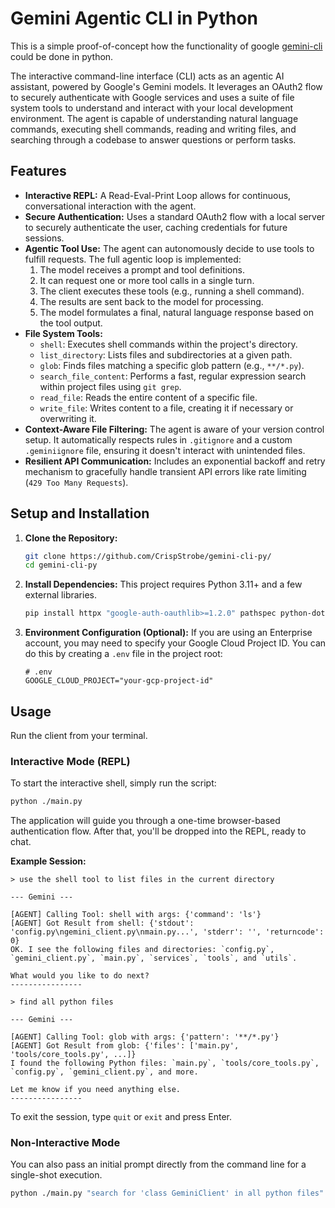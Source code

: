 # Gemini Agentic CLI in Python

This is a simple proof-of-concept how the functionality of google [gemini-cli](https://github.com/google-gemini/gemini-cli) could be done in python.

The interactive command-line interface (CLI) acts as an agentic AI assistant, powered by Google's Gemini models. It leverages an OAuth2 flow to securely authenticate with Google services and uses a suite of file system tools to understand and interact with your local development environment. The agent is capable of understanding natural language commands, executing shell commands, reading and writing files, and searching through a codebase to answer questions or perform tasks.

## Features

  * **Interactive REPL:** A Read-Eval-Print Loop allows for continuous, conversational interaction with the agent.
  * **Secure Authentication:** Uses a standard OAuth2 flow with a local server to securely authenticate the user, caching credentials for future sessions.
  * **Agentic Tool Use:** The agent can autonomously decide to use tools to fulfill requests. The full agentic loop is implemented:
    1.  The model receives a prompt and tool definitions.
    2.  It can request one or more tool calls in a single turn.
    3.  The client executes these tools (e.g., running a shell command).
    4.  The results are sent back to the model for processing.
    5.  The model formulates a final, natural language response based on the tool output.
  * **File System Tools:**
      * `shell`: Executes shell commands within the project's directory.
      * `list_directory`: Lists files and subdirectories at a given path.
      * `glob`: Finds files matching a specific glob pattern (e.g., `**/*.py`).
      * `search_file_content`: Performs a fast, regular expression search within project files using `git grep`.
      * `read_file`: Reads the entire content of a specific file.
      * `write_file`: Writes content to a file, creating it if necessary or overwriting it.
  * **Context-Aware File Filtering:** The agent is aware of your version control setup. It automatically respects rules in `.gitignore` and a custom `.geminiignore` file, ensuring it doesn't interact with unintended files.
  * **Resilient API Communication:** Includes an exponential backoff and retry mechanism to gracefully handle transient API errors like rate limiting (`429 Too Many Requests`).

## Setup and Installation

1.  **Clone the Repository:**

    ```bash
    git clone https://github.com/CrispStrobe/gemini-cli-py/
    cd gemini-cli-py
    ```

2.  **Install Dependencies:** This project requires Python 3.11+ and a few external libraries.

    ```bash
    pip install httpx "google-auth-oauthlib>=1.2.0" pathspec python-dotenv
    ```

3.  **Environment Configuration (Optional):**
    If you are using an Enterprise account, you may need to specify your Google Cloud Project ID. You can do this by creating a `.env` file in the project root:

    ```
    # .env
    GOOGLE_CLOUD_PROJECT="your-gcp-project-id"
    ```

## Usage

Run the client from your terminal.

### Interactive Mode (REPL)

To start the interactive shell, simply run the script:

```bash
python ./main.py
```

The application will guide you through a one-time browser-based authentication flow. After that, you'll be dropped into the REPL, ready to chat.

**Example Session:**

```
> use the shell tool to list files in the current directory

--- Gemini ---

[AGENT] Calling Tool: shell with args: {'command': 'ls'}
[AGENT] Got Result from shell: {'stdout': 'config.py\ngemini_client.py\nmain.py...', 'stderr': '', 'returncode': 0}
OK. I see the following files and directories: `config.py`, `gemini_client.py`, `main.py`, `services`, `tools`, and `utils`.

What would you like to do next?
----------------

> find all python files

--- Gemini ---

[AGENT] Calling Tool: glob with args: {'pattern': '**/*.py'}
[AGENT] Got Result from glob: {'files': ['main.py', 'tools/core_tools.py', ...]}
I found the following Python files: `main.py`, `tools/core_tools.py`, `config.py`, `gemini_client.py`, and more.

Let me know if you need anything else.
----------------
```

To exit the session, type `quit` or `exit` and press Enter.

### Non-Interactive Mode

You can also pass an initial prompt directly from the command line for a single-shot execution.

```bash
python ./main.py "search for 'class GeminiClient' in all python files"
```